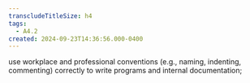 ```yaml
---
transcludeTitleSize: h4
tags:
  - A4.2
created: 2024-09-23T14:36:56.000-0400
---
```

use workplace and professional conventions (e.g., naming, indenting, commenting) correctly to write programs and internal documentation;